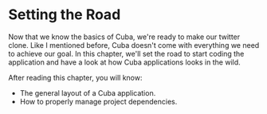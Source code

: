 Setting the Road
================

Now that we know the basics of Cuba, we're ready to make our twitter clone.
Like I mentioned before, Cuba doesn't come with everything we need to
achieve our goal. In this chapter, we'll set the road to start coding the
application and have a look at how Cuba applications looks in the wild.

After reading this chapter, you will know:

* The general layout of a Cuba application.
* How to properly manage project dependencies.

